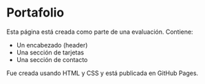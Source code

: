 # Portafolio
Esta página está creada como parte de una evaluación. Contiene:

- Un encabezado (header)
- Una sección de tarjetas
- Una sección de contacto

Fue creada usando HTML y CSS y está publicada en GitHub Pages.

